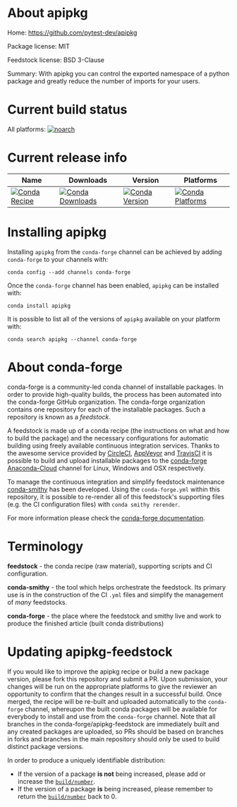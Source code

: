 About apipkg
============

Home: https://github.com/pytest-dev/apipkg

Package license: MIT

Feedstock license: BSD 3-Clause

Summary: With apipkg you can control the exported namespace of a python package and greatly reduce the number of imports for your users.



Current build status
====================

All platforms:
[![noarch](https://img.shields.io/circleci/project/github/conda-forge/apipkg-feedstock/master.svg?label=noarch)](https://circleci.com/gh/conda-forge/apipkg-feedstock)

Current release info
====================

| Name | Downloads | Version | Platforms |
| --- | --- | --- | --- |
| [![Conda Recipe](https://img.shields.io/badge/recipe-apipkg-green.svg)](https://anaconda.org/conda-forge/apipkg) | [![Conda Downloads](https://img.shields.io/conda/dn/conda-forge/apipkg.svg)](https://anaconda.org/conda-forge/apipkg) | [![Conda Version](https://img.shields.io/conda/vn/conda-forge/apipkg.svg)](https://anaconda.org/conda-forge/apipkg) | [![Conda Platforms](https://img.shields.io/conda/pn/conda-forge/apipkg.svg)](https://anaconda.org/conda-forge/apipkg) |

Installing apipkg
=================

Installing `apipkg` from the `conda-forge` channel can be achieved by adding `conda-forge` to your channels with:

```
conda config --add channels conda-forge
```

Once the `conda-forge` channel has been enabled, `apipkg` can be installed with:

```
conda install apipkg
```

It is possible to list all of the versions of `apipkg` available on your platform with:

```
conda search apipkg --channel conda-forge
```


About conda-forge
=================

conda-forge is a community-led conda channel of installable packages.
In order to provide high-quality builds, the process has been automated into the
conda-forge GitHub organization. The conda-forge organization contains one repository
for each of the installable packages. Such a repository is known as a *feedstock*.

A feedstock is made up of a conda recipe (the instructions on what and how to build
the package) and the necessary configurations for automatic building using freely
available continuous integration services. Thanks to the awesome service provided by
[CircleCI](https://circleci.com/), [AppVeyor](http://www.appveyor.com/)
and [TravisCI](https://travis-ci.org/) it is possible to build and upload installable
packages to the [conda-forge](https://anaconda.org/conda-forge)
[Anaconda-Cloud](http://docs.anaconda.org/) channel for Linux, Windows and OSX respectively.

To manage the continuous integration and simplify feedstock maintenance
[conda-smithy](http://github.com/conda-forge/conda-smithy) has been developed.
Using the ``conda-forge.yml`` within this repository, it is possible to re-render all of
this feedstock's supporting files (e.g. the CI configuration files) with ``conda smithy rerender``.

For more information please check the [conda-forge documentation](https://conda-forge.org/docs/).

Terminology
===========

**feedstock** - the conda recipe (raw material), supporting scripts and CI configuration.

**conda-smithy** - the tool which helps orchestrate the feedstock.
                   Its primary use is in the construction of the CI ``.yml`` files
                   and simplify the management of *many* feedstocks.

**conda-forge** - the place where the feedstock and smithy live and work to
                  produce the finished article (built conda distributions)


Updating apipkg-feedstock
=========================

If you would like to improve the apipkg recipe or build a new
package version, please fork this repository and submit a PR. Upon submission,
your changes will be run on the appropriate platforms to give the reviewer an
opportunity to confirm that the changes result in a successful build. Once
merged, the recipe will be re-built and uploaded automatically to the
`conda-forge` channel, whereupon the built conda packages will be available for
everybody to install and use from the `conda-forge` channel.
Note that all branches in the conda-forge/apipkg-feedstock are
immediately built and any created packages are uploaded, so PRs should be based
on branches in forks and branches in the main repository should only be used to
build distinct package versions.

In order to produce a uniquely identifiable distribution:
 * If the version of a package **is not** being increased, please add or increase
   the [``build/number``](http://conda.pydata.org/docs/building/meta-yaml.html#build-number-and-string).
 * If the version of a package **is** being increased, please remember to return
   the [``build/number``](http://conda.pydata.org/docs/building/meta-yaml.html#build-number-and-string)
   back to 0.